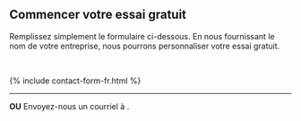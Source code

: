 ## Commencer votre essai gratuit

Remplissez simplement le formulaire ci-dessous. En nous fournissant le nom de votre entreprise, nous pourrons personnaliser votre essai gratuit.

<br>

{% include contact-form-fr.html %}

<hr>

<strong>OU</strong> Envoyez-nous un courriel à <script>writeMailtoLink("WVZjMWJXSXdRblpqUjA1MldrZFdlbUl5ZURGa1IyeDJZbTVOZFZreU9YUT0=");</script>.
